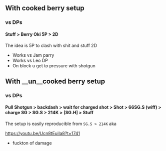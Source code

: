 
## With **cooked** berry setup

### vs DPs

#### Stuff > Berry Oki 5P > 2D

The idea is 5P to clash with shit and stuff 2D

+ Works vs Jam parry
+ Works vs Leo DP
+ On block u get to pressure with shotgun

## With **__un__cooked** berry setup

### vs DPs

#### Pull Shotgun > backdash > wait for charged shot > Shot > 66SG.S (wiff) > charge SG > SG.S > 214K > [SG.H] > Stuff

The setup is easily reproducible from `SG.S > 214K` aka 

https://youtu.be/Ucn8tEuiIa8?t=1741

+ fuckton of damage

